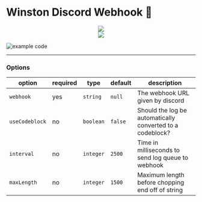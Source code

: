 # Winston Discord Webhook 🍇

<p align="center">
  <a href="https://www.npmjs.com/package/winston-discord-webhook"><img src="https://nodei.co/npm/winston-discord-webhook.png?compact=true"></a><br>
  <a href="https://ko-fi.com/U7U4AEDXM"><img src = "https://ko-fi.com/img/githubbutton_sm.svg"></a>
</p>

![example code](https://i.imgur.com/XYajivW.png)

<hr>

### Options

| option         | required | type      | default | description                                               |
| -------------- | -------- | --------- | ------- | --------------------------------------------------------- |
| `webhook`      | yes      | `string`  | `null`  | The webhook URL given by discord                          |
| `useCodeblock` | no       | `boolean` | `false` | Should the log be automatically converted to a codeblock? |
| `interval`     | no       | `integer` | `2500`  | Time in milliseconds to send log queue to webhook         |
| `maxLength`    | no       | `integer` | `1500`  | Maximum length before chopping end off of string          |
